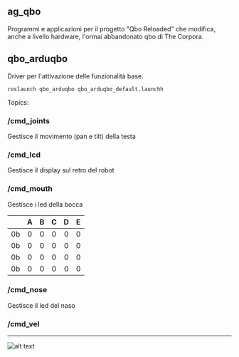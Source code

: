 ## ag_qbo
Programmi e applicazioni per il progetto "Qbo Reloaded" che modifica, anche a livello hardware, l'ormai abbandonato qbo di The Corpora.

## qbo_arduqbo       
Driver per l'attivazione delle funzionalità base.
```
roslaunch qbo_arduqbo qbo_arduqbo_default.launchh
```
Topics:
### /cmd_joints
Gestisce il movimento (pan e tilt) della testa
### /cmd_lcd
Gestisce il display sul retro del robot
### /cmd_mouth
Gestisce i led della bocca  



|  | A | B | C | D | E |
| :---: | :---: | :---: | :---: | :---: | :---: |
| 0b | 0 | 0 | 0 | 0 | 0 |
| 0b | 0 | 0 | 0 | 0 | 0 |
| 0b | 0 | 0 | 0 | 0 | 0 |
| 0b | 0 | 0 | 0 | 0 | 0 |



### /cmd_nose
Gestisce il led del naso
### /cmd_vel

___
![alt text](https://gavazzionline.files.wordpress.com/2014/01/img_6916.jpg?w=300)

